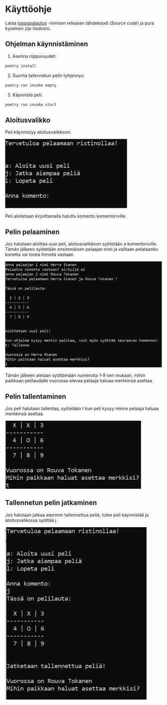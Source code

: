# Käyttöohje

Lataa [loppupalautus](https://github.com/lauurap/ot-harjoitustyo/releases) -nimisen 
releasen lähdekoodi (_Source code_) ja pura kyseinen zip-tiedosto. 

## Ohjelman käynnistäminen

1. Asenna riippuvuudet:
```bash
poetry install
```
 
2. Suorita tallennetun pelin tyhjennys:
```bash
poetry run invoke empty
```

3. Käynnistä peli:
```bash
poetry run invoke start
```


## Aloitusvalikko

Peli käynnistyy aloitusvalikkoon:

![](./kuvat/aloitusvalikko.PNG)

Peli aloitetaan kirjoittamalla haluttu komento komentoriville.

## Pelin pelaaminen

Jos halutaan aloittaa uusi peli, aloitusvalikkoon syötetään a komentoriville.
Tämän jälkeen syötetään ensimmäisen pelaajan nimi ja valitaan pelataanko konetta vai
toista ihmistä vastaan.

![](./kuvat/pelaajiensyotto.PNG)

Tämän jälkeen aletaan syöttämään numeroita 1-9 sen mukaan, mihin paikkaan pelilaudalle
vuorossa olevaa pelaaja haluaa merkkinsä asettaa.

## Pelin tallentaminen

Jos peli halutaan tallentaa, syötetään t kun peli kysyy minne pelaaja haluaa 
merkkinsä asettaa.

![](./kuvat/tallentaminen.PNG)

## Tallennetun pelin jatkaminen

Jos halutaan jatkaa aiemmin tallennettua peliä, tulee peli käynnistää ja 
aloitusvalikossa syöttää j. 

![](./kuvat/jatkaminen.PNG)